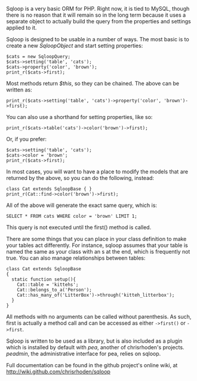 Sqloop is a very basic ORM for PHP. Right now, it is tied to MySQL, though there is no reason that it will remain so in the long term because it uses a separate object to actually build the query from the properties and settings applied to it.

Sqloop is designed to be usable in a number of ways. The most basic is to create a new *SqloopObject* and start setting properties:

    $cats = new SqloopQuery;
    $cats->setting('table', 'cats');
    $cats->property('color', 'brown');
    print_r($cats->first);

Most methods return *$this*, so they can be chained. The above can be written as:

    print_r($cats->setting('table', 'cats')->property('color', 'brown')->first);

You can also use a shorthand for setting properties, like so:

    print_r($cats->table('cats')->color('brown')->first);

Or, if you prefer:

    $cats->setting('table', 'cats');
    $cats->color = 'brown';
    print_r($cats->first);

In most cases, you will want to have a place to modify the models that are returned by the above, so you can do the following, instead:

    class Cat extends SqloopBase { }
    print_r(Cat::find->color('brown')->first);

All of the above will generate the exact same query, which is:

    SELECT * FROM cats WHERE color = 'brown' LIMIT 1;

This query is not executed until the first() method is called.

There are some things that you can place in your class definition to make your tables act differently. For instance, sqloop assumes that your table is named the same as your class with an s at the end, which is frequently not true. You can also manage relationships between tables:

    class Cat extends SqloopBase
    {
      static function setup(){
        Cat::table = 'kittehs';
        Cat::belongs_to_a('Person');
        Cat::has_many_of('LitterBox')->through('kitteh_litterbox');
      }
    }

All methods with no arguments can be called without parenthesis. As such, first is actually a method call and can be accessed as either ``->first()`` or ``->first``.

Sqloop is written to be used as a library, but is also included as a plugin which is installed by default with *pea*, another of chrisrhoden's projects. *peadmin*, the administrative interface for pea, relies on sqloop.

Full documentation can be found in the github project's online wiki, at http://wiki.github.com/chrisrhoden/sqloop